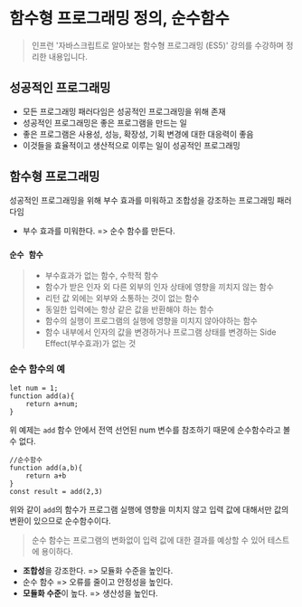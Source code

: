 # 함수형 프로그래밍 정의, 순수함수
> 인프런 '자바스크립트로 알아보는 함수형 프로그래밍 (ES5)' 강의를 수강하며 정리한 내용입니다.

## 성공적인 프로그래밍
- 모든 프로그래밍 패러다임은 성공적인 프로그래밍을 위해 존재
- 성공적인 프로그래밍은 좋은 프로그램을 만드는 일
- 좋은 프로그램은 사용성, 성능, 확장성, 기획 변경에 대한 대응력이 좋음
- 이것들을 효율적이고 생산적으로 이루는 일이 성공적인 프로그래밍


## 함수형 프로그래밍
성공적인 프로그래밍을 위해 부수 효과를 미워하고 조합성을 강조하는 프로그래밍 패러다임
- 부수 효과를 미워한다. => 순수 함수를 만든다.
### **`순수 함수`**
> - 부수효과가 없는 함수, 수학적 함수
> - 함수가 받은 인자 외 다른 외부의 인자 상태에 영향을 끼치지 않는 함수
> - 리턴 값 외에는 외부와 소통하는 것이 없는 함수
> - 동일한 입력에는 항상 같은 값을 반환해야 하는 함수
> - 함수의 실행이 프로그램의 실행에 영향을 미치지 않아야하는 함수
> - 함수 내부에서 인자의 값을 변경하거나 프로그램 상태를 변경하는 Side Effect(부수효과)가 없는 것
### **순수 함수의 예**
```
let num = 1;
function add(a){
    return a+num;
}
```
위 예제는 `add` 함수 안에서 전역 선언된 num 변수를 참조하기 때문에 순수함수라고 볼 수 없다.
```
//순수함수
function add(a,b){
    return a+b
}
const result = add(2,3)
```
위와 같이 `add`의 함수가 프로그램 실행에 영향을 미치지 않고 입력 값에 대해서만 값의 변환이 있으므로 순수함수이다.

> 순수 함수는 프로그램의 변화없이 입력 값에 대한 결과를 예상할 수 있어 테스트에 용이하다.

- **조합성**을 강조한다. => 모듈화 수준을 높인다.
- 순수 함수 => 오류를 줄이고 안정성을 높인다.
- **모듈화 수준**이 높다. => 생산성을 높인다.
